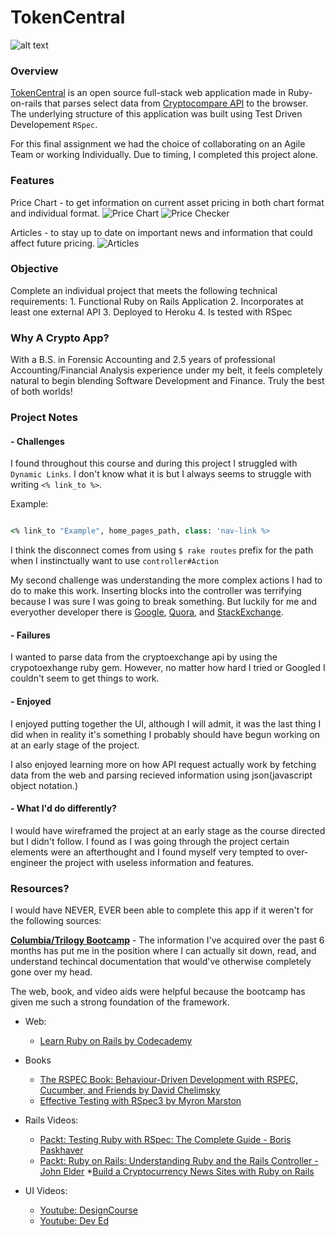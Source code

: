 # TokenCentral
![alt text](https://hellostorage.s3.amazonaws.com/TokenCentralHome.png "TokenCentral Home Page")

### Overview
[TokenCentral](https://tokencentral.herokuapp.com/) is an open source full-stack web application made in Ruby-on-rails that parses select data from [Cryptocompare API](https://www.cryptocompare.com/) to the browser. The underlying structure of this application was built using Test Driven Developement `RSpec`.

For this final assignment we had the choice of collaborating on an Agile Team or working Individually. Due to timing, I completed this project alone.

### Features
Price Chart - to get information on current asset pricing in both chart format and individual format.
![Price Chart](https://hellostorage.s3.amazonaws.com/TC_PriceChart.png)
![Price Checker](https://hellostorage.s3.amazonaws.com/TC_PriceChecker.png)

Articles - to stay up to date on important news and information that could affect future pricing.
![Articles](https://hellostorage.s3.amazonaws.com/TC_Articles.png)


### Objective
Complete an individual project that meets the following technical requirements:
    1. Functional Ruby on Rails Application
    2. Incorporates at least one external API
    3. Deployed to Heroku
    4. Is tested with RSpec

### Why A Crypto App?
With a B.S. in Forensic Accounting and 2.5 years of professional Accounting/Financial Analysis experience under my belt, it feels completely natural to begin blending Software Development and Finance. Truly the best of both worlds!

### Project Notes

#### - Challenges
I found throughout this course and during this project I struggled with `Dynamic Links`. I don't know what it is but I always seems to struggle with writing `<% link_to %>`.

Example:
```rb

<% link_to "Example", home_pages_path, class: 'nav-link %>
```
I think the disconnect comes from using `$ rake routes` prefix for the path when I instinctually want to use `controller#Action`

My second challenge was understanding the more complex actions I had to do to make this work. Inserting blocks into the controller was terrifying because I was sure I was going to break something. But luckily for me and everyother developer there is [Google](google.com), [Quora](quora.com), and [StackExchange](stackexchange.com).

#### - Failures
I wanted to parse data from the cryptoexchange api by using the crypotoexhange ruby gem. However, no matter how hard I tried or Googled I couldn't seem to get things to work.

#### - Enjoyed
I enjoyed putting together the UI, although I will admit, it was the last thing I did when in reality it's something I probably should have begun working on at an early stage of the project.

I also enjoyed learning more on how API request actually work by fetching data from the web and parsing recieved information using json(javascript object notation.)

#### - What I'd do differently?
I would have wireframed the project at an early stage as the course directed but I didn't follow. I found as I was going through the project certain elements were an afterthought and I found myself very tempted to over-engineer the project with useless information and features.

### Resources?
I would have NEVER, EVER been able to complete this app if it weren't for the following sources:

<b>[Columbia/Trilogy Bootcamp](https://bootcamp.cvn.columbia.edu/)</b> - The information I've acquired over the past 6 months has put me in the position where I can actually sit down, read, and understand techincal documentation that would've otherwise completely gone over my head.

The web, book, and video aids were helpful because the bootcamp has given me such a strong foundation of the framework.

- Web:
    * [Learn Ruby on Rails by Codecademy](https://www.codecademy.com/learn/learn-rails)

- Books
    * [The RSPEC Book: Behaviour-Driven Development with RSPEC, Cucumber, and Friends by David Chelimsky](https://www.amazon.com/RSpec-Book-Behaviour-Development-Cucumber/dp/1934356379/ref=sr_1_1?keywords=the+rspec+book&qid=1579347386&sr=8-1)
    * [Effective Testing with RSpec3 by Myron Marston](https://www.amazon.com/Effective-Testing-RSpec-Build-Confidence/dp/1680501984)


- Rails Videos:
    * [Packt: Testing Ruby with RSpec: The Complete Guide - Boris Paskhaver](https://subscription.packtpub.com/video/programming/9781839219474)
    * [Packt: Ruby on Rails: Understanding Ruby and the Rails Controller - John Elder](https://subscription.packtpub.com/video/web_development/9781839215605)
    *[Build a Cryptocurrency News Sites with Ruby on Rails](https://subscription.packtpub.com/video/web_development/9781839212925)

- UI Videos:
    * [Youtube: DesignCourse](https://www.youtube.com/user/DesignCourse)
    * [Youtube: Dev Ed](https://www.youtube.com/channel/UClb90NQQcskPUGDIXsQEz5Q)
